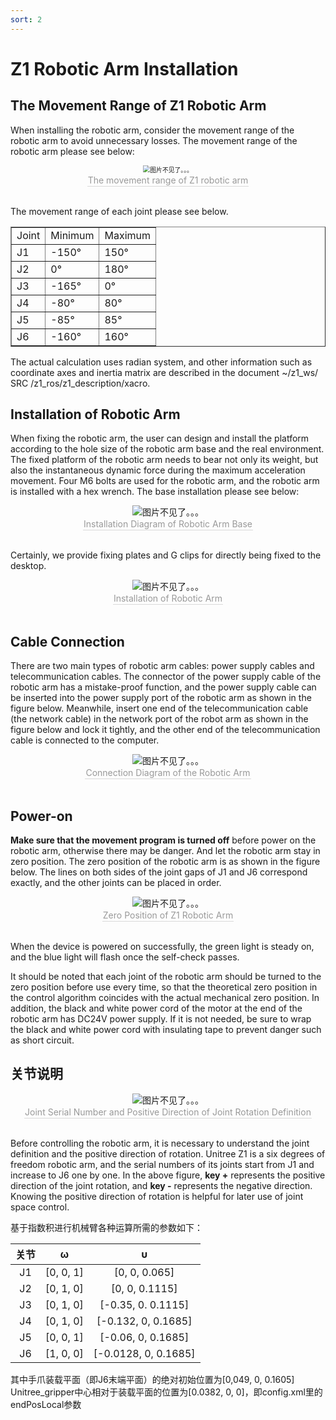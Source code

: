 ```yaml
---
sort: 2
---
```


# Z1 Robotic Arm Installation

## The Movement Range of Z1 Robotic Arm

When installing the robotic arm, consider the movement range of the robotic arm to avoid unnecessary losses. The movement range of the robotic arm please see below:

<center>
<img src="../img/range.png" style="zoom:70%" alt=" 图片不见了。。。 "/>
<br>
<div style="color:orange; border-bottom: 0.1px solid #d9d9d9;
display: inline-block;
color: #999;
padding: 1px;">The movement range of Z1 robotic arm</div>
</center>
<br>

The movement range of each joint please see below.

<center>
<table border="1">
    <tr><td>Joint</td><td>Minimum</td><td>Maximum</td></tr>
    <tr><td>J1</td><td>-150°</td><td>150°</td></tr>
    <tr><td>J2</td><td>0°</td><td>180°</td></tr>
    <tr><td>J3</td><td>-165°</td><td>0°</td></tr>
    <tr><td>J4</td><td>-80°</td><td>80°</td></tr>
    <tr><td>J5</td><td>-85°</td><td>85°</td></tr>
    <tr><td>J6</td><td>-160°</td><td>160°</td></tr>
</table>
</center>

The actual calculation uses radian system, and other information such as coordinate axes and inertia matrix are described in the document ~/z1_ws/ SRC /z1_ros/z1_description/xacro.

## Installation of Robotic Arm

When fixing the robotic arm, the user can design and install the platform according to the hole size of the robotic arm base and the real environment. The fixed platform of the robotic arm needs to bear not only its weight, but also the instantaneous dynamic force during the maximum acceleration movement. Four M6 bolts are used for the robotic arm, and the robotic arm is installed with a hex wrench. The base installation please see below:

<center>
<img src="../img/arm_buttom.png" style="zoom:100%" alt=" 图片不见了。。。 "/>
<br>
<div style="color:orange; border-bottom: 0.1px solid #d9d9d9;
display: inline-block;
color: #999;
padding: 1px;">Installation Diagram of Robotic Arm Base</div>
</center>
<br>

Certainly, we provide fixing plates and G clips for directly being fixed to the desktop.

<center>
<img src="../img/arm_install.jpg" style="zoom:100%" alt=" 图片不见了。。。 "/>
<br>
<div style="color:orange; border-bottom: 0.1px solid #d9d9d9;
display: inline-block;
color: #999;
padding: 1px;">Installation of Robotic Arm</div>
</center>
<br>

## Cable Connection

There are two main types of robotic arm cables: power supply cables and telecommunication cables. The connector of the power supply cable of the robotic arm has a mistake-proof function, and the power supply cable can be inserted into the power supply port of the robotic arm as shown in the figure below. Meanwhile, insert one end of the telecommunication cable (the network cable) in the network port of the robot arm as shown in the figure below and lock it tightly, and the other end of the telecommunication cable is connected to the computer.

<center>
<img src="../img/arm_xianlan.jpg" style="zoom:100%" alt=" 图片不见了。。。 "/>
<br>
<div style="color:orange; border-bottom: 0.1px solid #d9d9d9;
display: inline-block;
color: #999;
padding: 1px;">Connection Diagram of the Robotic Arm</div>
</center>
<br>

## Power-on

**Make sure that the movement program is turned off** before power on the robotic arm, otherwise there may be danger. And let the robotic arm stay in zero position. The zero position of the robotic arm is as shown in the figure below. The lines on both sides of the joint gaps of J1 and J6 correspond exactly, and the other joints can be placed in order.
<center>
<img src="../img/arm_powerOn.png" style="zoom:100%" alt=" 图片不见了。。。 "/>
<br>
<div style="color:orange; border-bottom: 0.1px solid #d9d9d9;
display: inline-block;
color: #999;
padding: 1px;">Zero Position of Z1 Robotic Arm</div>
</center>
<br>

When the device is powered on successfully, the green light is steady on, and the blue light will flash once the self-check passes.

It should be noted that each joint of the robotic arm should be turned to the zero position before use every time, so that the theoretical zero position in the control algorithm coincides with the actual mechanical zero position. In addition, the black and white power cord of the motor at the end of the robotic arm has DC24V power supply. If it is not needed, be sure to wrap the black and white power cord with insulating tape to prevent danger such as short circuit.

## 关节说明

<center>
<img src="../img/z1_arm_cooridinate.png" style="zoom:100%" alt=" 图片不见了。。。 "/>
<br>
<div style="color:orange; border-bottom: 0.1px solid #d9d9d9;
display: inline-block;
color: #999;
padding: 1px;">Joint Serial Number and Positive Direction of Joint Rotation Definition</div>
</center>
<br>

Before controlling the robotic arm, it is necessary to understand the joint definition and the positive direction of rotation. Unitree Z1 is a six degrees of freedom robotic arm, and the serial numbers of its joints start from J1 and increase to J6 one by one. In the above figure, **key +** represents the positive direction of the joint rotation, and **key -** represents the negative  direction. Knowing the positive direction of rotation is helpful for later use of joint space control.

基于指数积进行机械臂各种运算所需的参数如下：

|关节|ω|υ|
|:-:|:-:|:-:|
|J1|[0, 0, 1]|[0, 0, 0.065]|
|J2|[0, 1, 0]|[0, 0, 0.1115]|
|J3|[0, 1, 0]|[-0.35, 0. 0.1115]|
|J4|[0, 1, 0]|[-0.132, 0, 0.1685]|
|J5|[0, 0, 1]|[-0.06, 0, 0.1685]|
|J6|[1, 0, 0]|[-0.0128, 0, 0.1685]|

其中手爪装载平面（即J6末端平面）的绝对初始位置为[0,049, 0, 0.1605]
Unitree_gripper中心相对于装载平面的位置为[0.0382, 0, 0]，即config.xml里的endPosLocal参数
